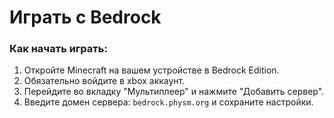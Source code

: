 # Играть с Bedrock

### Как начать играть:

1. Откройте Minecraft на вашем устройстве в Bedrock Edition.
2. Обязательно войдите в xbox аккаунт.
3. Перейдите во вкладку "Мультиплеер" и нажмите "Добавить сервер".
4. Введите домен сервера: `bedrock.physm.org` и сохраните настройки.

